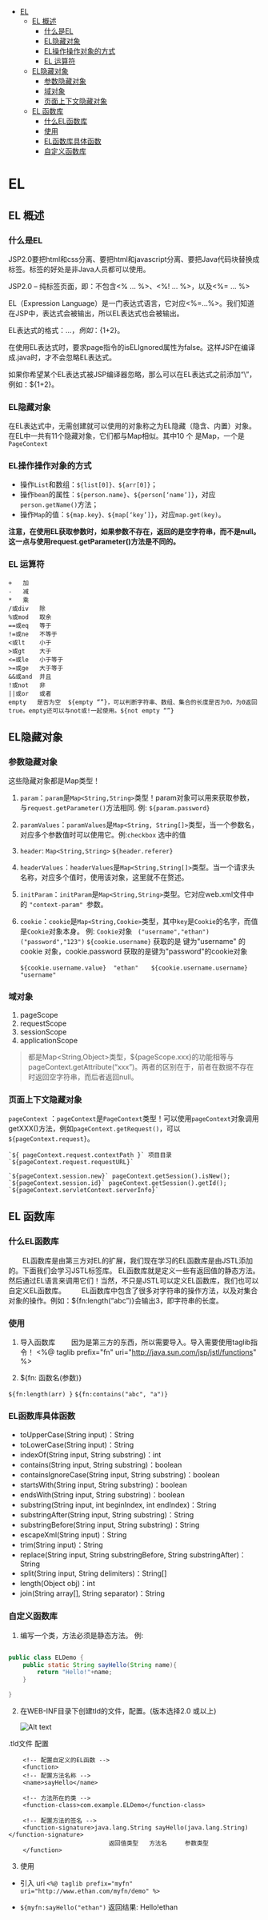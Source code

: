<!-- TOC -->

- [EL](#el)
    - [EL 概述](#el-概述)
        - [什么是EL](#什么是el)
        - [EL隐藏对象](#el隐藏对象)
        - [EL操作操作对象的方式](#el操作操作对象的方式)
        - [EL 运算符](#el-运算符)
    - [EL隐藏对象](#el隐藏对象-1)
        - [参数隐藏对象](#参数隐藏对象)
        - [域对象](#域对象)
        - [页面上下文隐藏对象](#页面上下文隐藏对象)
    - [EL 函数库](#el-函数库)
        - [什么EL函数库](#什么el函数库)
        - [使用](#使用)
        - [EL函数库具体函数](#el函数库具体函数)
        - [自定义函数库](#自定义函数库)

<!-- /TOC -->
# EL
## EL 概述
### 什么是EL

JSP2.0要把html和css分离、要把html和javascript分离、要把Java代码块替换成标签。标签的好处是非Java人员都可以使用。

JSP2.0 – 纯标签页面，即：不包含<% … %>、<%! … %>，以及<%= … %>

EL（Expression Language）是一门表达式语言，它对应<%=…%>。我们知道在JSP中，表达式会被输出，所以EL表达式也会被输出。

EL表达式的格式：${…}，例如：${1+2}。

在使用EL表达式时，要求page指令的isELIgnored属性为false。这样JSP在编译成.java时，才不会忽略EL表达式。

如果你希望某个EL表达式被JSP编译器忽略，那么可以在EL表达式之前添加“\”，例如：\${1+2}。

### EL隐藏对象
在EL表达式中，无需创建就可以使用的对象称之为EL隐藏（隐含、内置）对象。在EL中一共有11个隐藏对象，它们都与Map相似。其中10 个 是Map，一个是 `PageContext`

### EL操作操作对象的方式
- 操作`List`和数组：`${list[0]}、${arr[0]}`；
- 操作`bean`的属性：`${person.name}`、`${person[‘name’]}`，对应`person.getName()`方法；
- 操作`Map`的值：`${map.key}、${map[‘key’]}`，对应`map.get(key)`。

**注意，在使用EL获取参数时，如果参数不存在，返回的是空字符串，而不是null。这一点与使用request.getParameter()方法是不同的。**

### EL 运算符

	+	加
	-	减
	*	乘
	/或div	除
	%或mod	取余
	==或eq	等于
	!=或ne	不等于
	<或lt	小于
	>或gt	大于
	<=或le	小于等于
	>=或ge	大于等于
	&&或and	并且
	!或not	非
	||或or	或者
	empty	是否为空  ${empty “”}，可以判断字符串、数组、集合的长度是否为0，为0返回true。empty还可以与not或!一起使用。${not empty “”}

##  EL隐藏对象

### 参数隐藏对象
这些隐藏对象都是Map类型！
1. `param`：`param`是`Map<String,String>`类型！param对象可以用来获取参数，与`request.getParameter()`方法相同.
	例: `${param.password}`
2. `paramValues`：`paramValues`是`Map<String, String[]>`类型，当一个参数名，对应多个参数值时可以使用它。例:`checkbox` 选中的值
3. `header`: `Map<String,String>` 
	`${header.referer}`
	
4. `headerValues`：`headerValues`是`Map<String,String[]>`类型。当一个请求头名称，对应多个值时，使用该对象，这里就不在赘述。
5. `initParam`：`initParam`是`Map<String,String>`类型。它对应web.xml文件中的 `"context-param" `参数。
6. `cookie`：`cookie`是`Map<String,Cookie>`类型，其中`key`是`Cookie`的名字，而值是`Cookie`对象本身。
	例: `Cookie`对象 ` ("username","ethan")  ("password","123")`
	`${cookie.username}`  获取的是 键为"username"  的 cookie 对象，cookie.password 获取的是键为"password"的cookie对象

	`${cookie.username.value}  "ethan"`
`	${cookie.username.username} "username"`

### 域对象

1. pageScope
2. requestScope
3. sessionScope
4. applicationScope

> 都是Map<String,Object>类型，${pageScope.xxx}的功能相等与pageContext.getAttribute(“xxx”)。两者的区别在于，前者在数据不存在时返回空字符串，而后者返回null。

### 页面上下文隐藏对象
`pageContext` ：`pageContext`是`PageContext`类型！可以使用`pageContext`对象调用getXXX()方法，例如`pageContext.getRequest()`，可以`${pageContext.request}`。

	`${ pageContext.request.contextPath }` 项目目录
	`${pageContext.request.requestURL}`

	`${pageContext.session.new}` pageContext.getSession().isNew();
	`${pageContext.session.id}` pageContext.getSession().getId();
	`${pageContext.servletContext.serverInfo}`


## EL 函数库

### 什么EL函数库
　　EL函数库是由第三方对EL的扩展，我们现在学习的EL函数库是由JSTL添加的。下面我们会学习JSTL标签库。
EL函数库就是定义一些有返回值的静态方法。然后通过EL语言来调用它们！当然，不只是JSTL可以定义EL函数库，我们也可以自定义EL函数库。
　　EL函数库中包含了很多对字符串的操作方法，以及对集合对象的操作。例如：${fn:length(“abc”)}会输出3，即字符串的长度。
	
### 使用
1. 导入函数库
　　因为是第三方的东西，所以需要导入。导入需要使用taglib指令！
<%@ taglib prefix="fn" uri="http://java.sun.com/jsp/jstl/functions" %>

2. ${fn: 函数名(参数)}

`${fn:length(arr) }`
`${fn:contains("abc", "a")}`

### EL函数库具体函数
- toUpperCase(String input)：String	 
- toLowerCase(String input)：String 
- indexOf(String input, String substring)：int 
- contains(String input, String substring)：boolean 
- containsIgnoreCase(String input, String substring)：boolean 
- startsWith(String input, String substring)：boolean 
- endsWith(String input, String substring)：boolean 
-  substring(String input, int beginIndex, int endIndex)：String
-  substringAfter(String input, String substring)：String
- substringBefore(String input, String substring)：String
-  escapeXml(String input)：String 
-  trim(String input)：String
- replace(String input, String substringBefore, String substringAfter)：String 
- split(String input, String delimiters)：String[] 
- length(Object obj)：int 
-  join(String array[], String separator)：String


### 自定义函数库
1. 编写一个类，方法必须是静态方法。
例:
```java

public class ELDemo {
	public static String sayHello(String name){
		return "Hello!"+name;
	}
	
}
```
2. 在WEB-INF目录下创建tld的文件，配置。(版本选择2.0 或以上)
	
	![Alt text](./tld.png)
	
.tld文件 配置

```tld
	<!-- 配置自定义的EL函数 -->
	<function>
	<!-- 配置方法名称 -->
	<name>sayHello</name>

	<!-- 方法所在的类 -->
	<function-class>com.example.ELDemo</function-class>
	
	<!-- 配置方法的签名 -->
	<function-signature>java.lang.String sayHello(java.lang.String)</function-signature>
							返回值类型	方法名 	参数类型
	</function>
```

3. 使用
- 引入 uri 
	`<%@ taglib prefix="myfn" uri="http://www.ethan.com/myfn/demo" %>`
	
- `${myfn:sayHello("ethan")`  返回结果: Hello!ethan